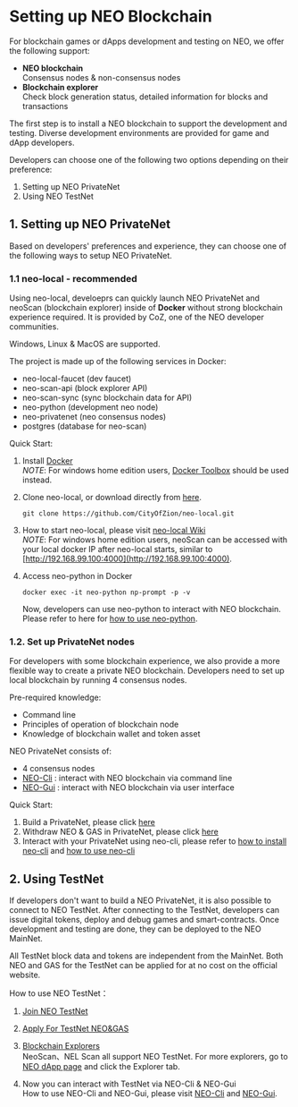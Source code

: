 # Setting up NEO Blockchain
For blockchain games or dApps development and testing on NEO, we offer the following support:
* **NEO blockchain**
\
Consensus nodes & non-consensus nodes
* **Blockchain explorer**
\
Check block generation status, detailed information for blocks and transactions

The first step is to install a NEO blockchain to support the development and testing. Diverse development environments are provided for game and dApp developers. 

Developers can choose one of the following two options depending on their preference:
1. Setting up NEO PrivateNet
2. Using NEO TestNet

## 1. Setting up NEO PrivateNet
Based on developers' preferences and experience, they can choose one of the following ways to setup NEO PrivateNet.
 ### 1.1 **neo-local** - recommended
Using neo-local, develoeprs can quickly launch NEO PrivateNet and neoScan (blockchain explorer) inside of **Docker** without strong blockchain experience required. It is provided by CoZ, one of the NEO developer communities. 

Windows, Linux & MacOS are supported.

The project is made up of the following services in Docker:

* neo-local-faucet (dev faucet)
* neo-scan-api (block explorer API)
* neo-scan-sync (sync blockchain data for API)
* neo-python (development neo node)
* neo-privatenet (neo consensus nodes)
* postgres (database for neo-scan)

Quick Start:
1. Install [Docker](https://www.docker.com/products/docker-desktop)
\
*NOTE*: For windows home edition users, [Docker Toolbox](https://docs.docker.com/toolbox/toolbox_install_windows/) should be used instead.

2. Clone neo-local, or download directly from [here](https://github.com/CityOfZion/neo-local/archive/master.zip).
    ```
    git clone https://github.com/CityOfZion/neo-local.git
    ```

3. How to start neo-local, please visit [neo-local Wiki](https://github.com/CityOfZion/neo-local/wiki)
\
*NOTE*: For windows home edition users, neoScan can be accessed  with your local docker IP after neo-local starts, similar to [http://192.168.99.100:4000](http://192.168.99.100:4000).
4. Access neo-python in Docker
    ```
    docker exec -it neo-python np-prompt -p -v
    ```
    Now, developers can use neo-python to interact with NEO blockchain. Please refer to here for [how to use neo-python](https://github.com/HandsomeJeff/neo-python-workshop/blob/master/part2_neopy.md#task-2---wallet-operations).

### 1.2. **Set up PrivateNet nodes**
For developers with some blockchain experience, we also provide a more flexible way to create a private NEO blockchain. Developers need to set up local blockchain by running 4 consensus nodes.

Pre-required knowledge:
* Command line
* Principles of operation of blockchain node
* Knowledge of blockchain wallet and token asset

NEO PrivateNet consists of:
* 4 consensus nodes
* [NEO-Cli](https://docs.neo.org/en-us/node/cli/setup.html) : interact with NEO blockchain via command line
* [NEO-Gui](https://docs.neo.org/en-us/node/gui/install.html) : interact with NEO blockchain via user interface

Quick Start:
1. Build a PrivateNet, please click [here](https://docs.neo.org/en-us/network/private-chain/private-chain2.html)
2. Withdraw NEO & GAS in PrivateNet, please click [here](https://docs.neo.org/en-us/network/private-chain/private-chain.html#withdrawing-neo-and-gas)
3. Interact with your PrivateNet using neo-cli, please refer to [how to install neo-cli](https://docs.neo.org/en-us/node/cli/setup.html) and [how to use neo-cli](https://docs.neo.org/en-us/node/cli/cli.html)


## 2. Using TestNet
If developers don't want to build a NEO PrivateNet, it is also possible to connect to NEO TestNet. After connecting to the TestNet, developers can issue digital tokens, deploy and debug games and smart-contracts. Once development and testing are done, they can be deployed to the NEO MainNet.

All TestNet block data and tokens are independent from the MainNet. Both NEO and GAS for the TestNet can be applied for at no cost on the official website.

How to use NEO TestNet：

1. [Join NEO TestNet](https://docs.neo.org/en-us/network/testnet.html)

2. [Apply For TestNet NEO&GAS](https://neo.org/testcoin/apply)

3. [Blockchain Explorers](https://docs.neo.org/en-us/utility/explorers.html)
\
NeoScan、NEL Scan all support NEO TestNet. For more explorers, go to [NEO dApp page](http://ndApp.org/) and click the Explorer tab.

4. Now you can interact with TestNet via NEO-Cli & NEO-Gui
    \
    How to use NEO-Cli and NEO-Gui, please visit [NEO-Cli](https://docs.neo.org/en-us/node/cli/cli.html) and [NEO-Gui](https://docs.neo.org/en-us/node/gui/install.html).
    
